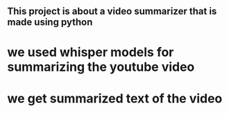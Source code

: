 ## This project is about a video summarizer that is made using python 

# we used  whisper models for summarizing the youtube video 

# we get summarized text of the video 